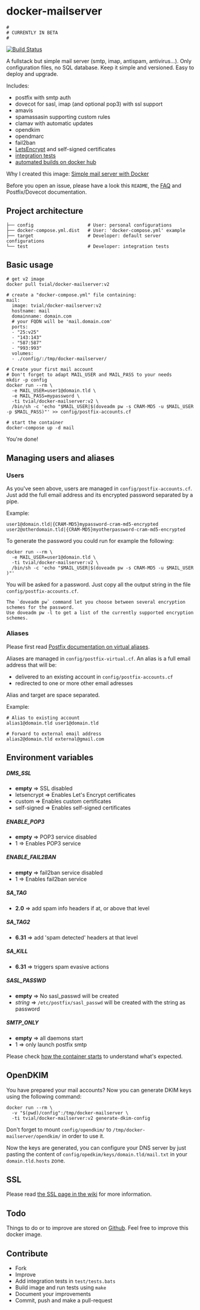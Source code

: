 # docker-mailserver

```
#
# CURRENTLY IN BETA
#
```

[![Build Status](https://travis-ci.org/tomav/docker-mailserver.svg?branch=v2)](https://travis-ci.org/tomav/docker-mailserver)

A fullstack but simple mail server (smtp, imap, antispam, antivirus...).
Only configuration files, no SQL database. Keep it simple and versioned.
Easy to deploy and upgrade.

Includes:

- postfix with smtp auth
- dovecot for sasl, imap (and optional pop3) with ssl support
- amavis
- spamassasin supporting custom rules
- clamav with automatic updates
- opendkim
- opendmarc
- fail2ban
- [LetsEncrypt](https://letsencrypt.org/) and self-signed certificates
- [integration tests](https://travis-ci.org/tomav/docker-mailserver)
- [automated builds on docker hub](https://hub.docker.com/r/tvial/docker-mailserver/)

Why I created this image: [Simple mail server with Docker](http://tvi.al/simple-mail-server-with-docker/)

Before you open an issue, please have a look this `README`, the [FAQ](https://github.com/tomav/docker-mailserver/wiki/FAQ) and Postfix/Dovecot documentation.

## Project architecture

    ├── config                    # User: personal configurations
    ├── docker-compose.yml.dist   # User: 'docker-compose.yml' example
    ├── target                    # Developer: default server configurations
    └── test                      # Developer: integration tests

## Basic usage

    # get v2 image
    docker pull tvial/docker-mailserver:v2

    # create a "docker-compose.yml" file containing:
    mail:
      image: tvial/docker-mailserver:v2
      hostname: mail
      domainname: domain.com
      # your FQDN will be 'mail.domain.com'
      ports:
      - "25:v25"
      - "143:143"
      - "587:587"
      - "993:993"
      volumes:
      - ./config/:/tmp/docker-mailserver/

    # Create your first mail account
    # Don't forget to adapt MAIL_USER and MAIL_PASS to your needs
    mkdir -p config
    docker run --rm \
      -e MAIL_USER=user1@domain.tld \
      -e MAIL_PASS=mypassword \
      -ti tvial/docker-mailserver:v2 \
      /bin/sh -c 'echo "$MAIL_USER|$(doveadm pw -s CRAM-MD5 -u $MAIL_USER -p $MAIL_PASS)"' >> config/postfix-accounts.cf

    # start the container
    docker-compose up -d mail

You're done!

## Managing users and aliases

### Users

As you've seen above, users are managed in `config/postfix-accounts.cf`.
Just add the full email address and its encrypted password separated by a pipe.

Example:

    user1@domain.tld|{CRAM-MD5}mypassword-cram-md5-encrypted
    user2@otherdomain.tld|{CRAM-MD5}myotherpassword-cram-md5-encrypted

To generate the password you could run for example the following:

    docker run --rm \
      -e MAIL_USER=user1@domain.tld \
      -ti tvial/docker-mailserver:v2 \
      /bin/sh -c 'echo "$MAIL_USER|$(doveadm pw -s CRAM-MD5 -u $MAIL_USER )"'

You will be asked for a password. Just copy all the output string in the file `config/postfix-accounts.cf`.

    The `doveadm pw` command let you choose between several encryption schemes for the password.
    Use doveadm pw -l to get a list of the currently supported encryption schemes.

### Aliases

Please first read [Postfix documentation on virtual aliases](http://www.postfix.org/VIRTUAL_README.html#virtual_alias).

Aliases are managed in `config/postfix-virtual.cf`.
An alias is a full email address that will be:
* delivered to an existing account in `config/postfix-accounts.cf`
* redirected to one or more other email adresses

Alias and target are space separated.

Example:

    # Alias to existing account
    alias1@domain.tld user1@domain.tld

    # Forward to external email address
    alias2@domain.tld external@gmail.com

## Environment variables

##### DMS_SSL

  - **empty** => SSL disabled
  - letsencrypt => Enables Let's Encrypt certificates
  - custom => Enables custom certificates
  - self-signed => Enables self-signed certificates

##### ENABLE_POP3

  - **empty** => POP3 service disabled
  - 1 => Enables POP3 service

##### ENABLE_FAIL2BAN

  - **empty** => fail2ban service disabled
  - 1 => Enables fail2ban service

##### SA_TAG

  - **2.0** => add spam info headers if at, or above that level

##### SA_TAG2

  - **6.31** => add 'spam detected' headers at that level

##### SA_KILL

  - **6.31** => triggers spam evasive actions

##### SASL_PASSWD

  - **empty** => No sasl_passwd will be created
  - *string* => `/etc/postfix/sasl_passwd` will be created with the string as password

##### SMTP_ONLY

  - **empty** => all daemons start
  - 1 => only launch postfix smtp

Please check [how the container starts](https://github.com/tomav/docker-mailserver/blob/v2/start-mailserver.sh) to understand what's expected.

## OpenDKIM

You have prepared your mail accounts? Now you can generate DKIM keys using the following command:

    docker run --rm \
      -v "$(pwd)/config":/tmp/docker-mailserver \
      -ti tvial/docker-mailserver:v2 generate-dkim-config

Don't forget to mount `config/opendkim/` to `/tmp/docker-mailserver/opendkim/` in order to use it.

Now the keys are generated, you can configure your DNS server by just pasting the content of `config/opedkim/keys/domain.tld/mail.txt` in your `domain.tld.hosts` zone.

## SSL

Please read [the SSL page in the wiki](https://github.com/tomav/docker-mailserver/wiki/SSL) for more information.

## Todo

Things to do or to improve are stored on [Github](https://github.com/tomav/docker-mailserver/issues).
Feel free to improve this docker image.

## Contribute

- Fork
- Improve
- Add integration tests in `test/tests.bats`
- Build image and run tests using `make`
- Document your improvements
- Commit, push and make a pull-request
